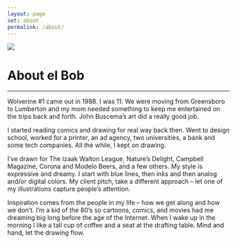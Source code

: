 ```yaml
---
layout: page
set: about
permalink: /about/
---
```


  <div class="row g-0 row-cols-1 row-cols-lg-3">
    <div class="col-lg-4 bd-home-thumbs">
        <p class="p-lg-4 pt-0 m-lg-4 mt-0 text-center">
        <img src="../images/v3/my_mug.jpg" class="img-fluid img-sidebar">
        </p>
    </div>
    <div class="col-lg-7">
    <div class="chat">
    <h1>About el Bob</h1>
    <hr class="order-hr">
    <p>Wolverine #1 came out in 1988. I was 11. We were moving from Greensboro to Lumberton and my mom needed something to keep me entertained on the trips back and forth. John Buscema&rsquo;s art did a really good job.</p>
    <p class="mt-4">I started reading comics and drawing for real way back then. Went to design school, worked for a printer, an ad agency, two universities, a bank and some tech companies. All the while, I kept on drawing.</p>
    <p class="mt-4">I&rsquo;ve drawn for The Izaak Walton League, Nature&rsquo;s Delight, Campbell Magazine, Corona and Modelo Beers, and a few others. My style is expressive and dreamy. I start with blue lines, then inks and then analog and/or digital colors. My client pitch, take a different approach &ndash; let one of my illustrations capture people&rsquo;s attention.</p>
    <p class="mt-4">Inspiration comes from the people in my life &ndash; how we get along and how we don&rsquo;t. I&rsquo;m a kid of the 80&rsquo;s so cartoons, comics, and movies had me dreaming big long before the age of the Internet. When I wake up in the morning I like a tall cup of coffee and a seat at the drafting table. Mind and hand, let the drawing flow.</p>
    </div>
  </div>
</div>